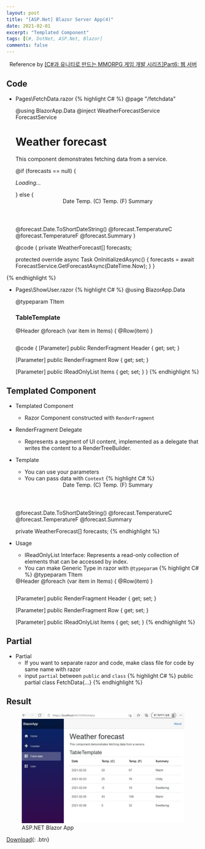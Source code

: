 ```yaml
---
layout: post
title: "[ASP.Net] Blazor Server App(4)"
date: 2021-02-01
excerpt: "Templated Component"
tags: [C#, DotNet, ASP.Net, Blazor]
comments: false
---
```


<center>Reference by <a href="https://www.inflearn.com/course/%EC%9C%A0%EB%8B%88%ED%8B%B0-MMORPG-%EA%B0%9C%EB%B0%9C-part6/dashboard">[C#과 유니티로 만드는 MMORPG 게임 개발 시리즈]Part6: 웹 서버</a></center>


## Code
* Pages\FetchData.razor
{% highlight C# %}
  @page "/fetchdata"

  @using BlazorApp.Data
  @inject WeatherForecastService ForecastService

  <h1>Weather forecast</h1>

  <p>This component demonstrates fetching data from a service.</p>

  @if (forecasts == null)
  {
    <p><em>Loading...</em></p>
  }
  else
  {
    <TableTemplate Items="forecasts" TItem="WeatherForecast">
      <Header>
        <th>Date</th>
        <th>Temp. (C)</th>
        <th>Temp. (F)</th>
        <th>Summary</th>
      </Header>
      <Row Context="forecast">
        <td>@forecast.Date.ToShortDateString()</td>
        <td>@forecast.TemperatureC</td>
        <td>@forecast.TemperatureF</td>
        <td>@forecast.Summary</td>
      </Row>
    </TableTemplate>
  }

  @code {
    private WeatherForecast[] forecasts;

    protected override async Task OnInitializedAsync()
    {
      forecasts = await ForecastService.GetForecastAsync(DateTime.Now);
    }
  }

{% endhighlight %}

* Pages\ShowUser.razor
{% highlight C# %}
  @using BlazorApp.Data

  @typeparam TItem

  <h3>TableTemplate</h3>

  <table class="table">
    <thead>
      <tr>
        @Header
      </tr>
    </thead>
    <tbody>
      @foreach (var item in Items)
      {
        <tr>
          @Row(item)
        </tr>
      }
    </tbody>
  </table>

  @code {
    [Parameter]
    public RenderFragment Header { get; set; }

    [Parameter]
    public RenderFragment<TItem> Row { get; set; }

    [Parameter]
    public IReadOnlyList<TItem> Items { get; set; }
  }
{% endhighlight %}


## Templated Component
* Templated Component
  - Razor Component constructed with `RenderFragment`
* RenderFragment Delegate
  - Represents a segment of UI content, implemented as a delegate that writes the content to a RenderTreeBuilder.
* Template
  - You can use your parameters
  - You can pass data with `Context`
{% highlight C# %}
  <TableTemplate Items="forecasts" TItem="WeatherForecast">
    <Header>
      <th>Date</th>
      <th>Temp. (C)</th>
      <th>Temp. (F)</th>
      <th>Summary</th>
    </Header>
    <Row Context="forecast">
      <td>@forecast.Date.ToShortDateString()</td>
      <td>@forecast.TemperatureC</td>
      <td>@forecast.TemperatureF</td>
      <td>@forecast.Summary</td>
    </Row>
  </TableTemplate>

  private WeatherForecast[] forecasts;
{% endhighlight %}
* Usage
  - IReadOnlyList<T> Interface: Represents a read-only collection of elements that can be accessed by index.
  - You can make Generic Type in razor with `@typeparam`
{% highlight C# %}
  @typeparam TItem

  <table class="table">
    <thead>
      <tr>
        @Header
      </tr>
    </thead>
    <tbody>
      @foreach (var item in Items)
      {
        <tr>
          @Row(item)
        </tr>
      }
    </tbody>
  </table>

  [Parameter]
  public RenderFragment Header { get; set; }

  [Parameter]
  public RenderFragment<TItem> Row { get; set; }

  [Parameter]
  public IReadOnlyList<TItem> Items { get; set; }
{% endhighlight %}


## Partial
* Partial
  - If you want to separate razor and code, make class file for code by same name with razor 
  - input `partial` between `public` and `class`
{% highlight C# %}
  public partial class FetchData{...}
{% endhighlight %}


## Result
<figure>
  <a href="/assets/img/posts/aspdotnet_blazorapp/2.jpg"><img src="/assets/img/posts/aspdotnet_blazorapp/2.jpg"></a>
	<figcaption>ASP.NET Blazor App</figcaption>
</figure>

[Download](https://github.com/leehuhlee/CShap){: .btn}
